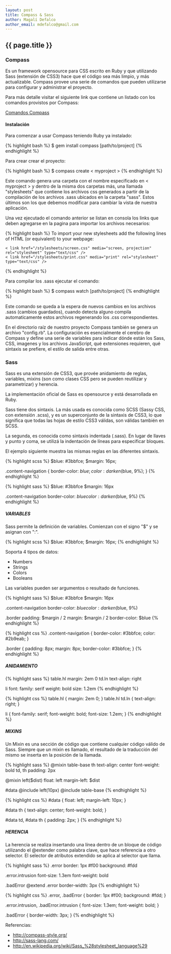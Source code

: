 ```yaml
---
layout: post
title: Compass & Sass
author: Magalí Defalco
author_email: mdefalco@gmail.com
---
```


## {{ page.title }}

### Compass

Es un framework opensource para CSS escrito en Ruby y que utilizando Sass
(extensión de CSS3) hace que el código sea más limpio, y más actualizable.
Compass provee una serie de comandos que pueden utilizarse para configurar
y administrar el proyecto.

Para más detalle visitar el siguiente link que contiene un listado con los
comandos provistos por Compass:

[Comandos Compass ](http://compass-style.org/help/tutorials/command-line/)

#### Instalación

Para comenzar a usar Compass teniendo Ruby ya instalado:

{% highlight bash %}
$ gem install compass [path/to/project]
{% endhighlight %}

Para crear crear el proyecto:

{% highlight bash %}
$ compass create < myproject >
{% endhighlight %}

Este comando genera una carpeta con el nombre especificado en < myproject > y
dentro de la misma dos carpetas más, una llamada "stylesheets" que contiene
los archivos css generados a partir de la compilación de los archivos .sass
ubicados en la carpeta "sass". Estos últimos son los que debemos modificar
para cambiar la vista de nuestra aplicación.

Una vez ejecutado el comando anterior se listan en consola los links que deben
agregarse en la pagina para importar los archivos necesarios:

{% highlight bash %}
	To import your new stylesheets add the following lines of HTML (or equivalent) to your webpage:

	< link href="/stylesheets/screen.css" media="screen, projection" rel="stylesheet" type="text/css" />
	< link href="/stylesheets/print.css" media="print" rel="stylesheet" type="text/css" />
{% endhighlight %}

Para compilar los .sass ejecutar el comando:

{% highlight bash %}
$ compass watch [path/to/project]
{% endhighlight %}

Este comando se queda a la espera de nuevos cambios en los archivos .sass
(cambios guardados), cuando detecta alguno compila automaticamente estos
archivos regenerando los .css correspondientes.

En el directorio raíz de nuestro proyecto Compass también se genera un
archivo "config.rb". La configuración es esencialmente el cerebro de Compass
y define una serie de variables para indicar dónde están los Sass, CSS,
imagenes y los archivos JavaScript, qué extensiones requieren, qué sintaxis
se prefiere, el estilo de salida entre otras.

### Sass

Sass es una extensión de CSS3, que provée anidamiento de reglas, variables,
mixins (son como clases CSS pero se pueden reutilizar y parametrizar) y
herencia.

La implementación oficial de Sass es opensource y está desarrollada en Ruby.

Sass tiene dos sintaxis. La más usada es conocida como SCSS (Sassy CSS, con
extensión .scss), y es un superconjunto de la sintaxis de CSS3, lo que
significa que todas las hojas de estilo CSS3 válidas, son válidas también
en SCSS.

La segunda, es conocida como sintaxis indentada (.sass). En lugar de llaves y
punto y coma, se utilizá la indentación de líneas para especificar bloques.

El ejemplo siguiente muestra las mismas reglas en las diferentes sintaxis.

{% highlight scss %}
$blue: #3bbfce;
$margin: 16px;

.content-navigation {
	border-color: $blue;
	color: darken($blue, 9%);
}
{% endhighlight %}

{% highlight sass %}
$blue: #3bbfce
$margin: 16px

.content-navigation
		border-color: $blue
		color: darken($blue, 9%)
{% endhighlight %}

##### VARIABLES

Sass permite la definición de variables. Comienzan con el signo "$" y se
asignan con ":".

{% highlight scss %}
$blue: #3bbfce;
$margin: 16px;
{% endhighlight %}

Soporta 4 tipos de datos:

- Numbers
- Strings
- Colors 
- Booleans

Las variables pueden ser argumentos o resultado de funciones.

{% highlight sass %}
$blue: #3bbfce
$margin: 16px

.content-navigation
  border-color: $blue
  color: darken($blue, 9%)

.border
  padding: $margin / 2
  margin: $margin / 2
  border-color: $blue
{% endhighlight %}

{% highlight css %}
.content-navigation {
  border-color: #3bbfce;
  color: #2b9eab;
}

.border {
  padding: 8px;
  margin: 8px;
  border-color: #3bbfce;
}
{% endhighlight %}

##### ANIDAMIENTO

{% highlight sass %}
table.hl
  margin: 2em 0
  td.ln
    text-align: right

li
  font:
    family: serif
    weight: bold
    size: 1.2em
{% endhighlight %}

{% highlight css %}
table.hl {
  margin: 2em 0;
}
table.hl td.ln {
  text-align: right;
}

li {
  font-family: serif;
  font-weight: bold;
  font-size: 1.2em;
}
{% endhighlight %}

##### MIXINS

Un Mixin es una sección de código que contiene cualquier código válido de
Sass. Siempre que un mixin es llamado, el resultado de la traducción del mismo
se inserta en la posición de la llamada.

{% highlight sass %}
@mixin table-base
  th
    text-align: center
    font-weight: bold
  td, th
    padding: 2px

@mixin left($dist)
  float: left
  margin-left: $dist

#data
  @include left(10px)
  @include table-base
{% endhighlight %}

{% highlight css %}
#data {
  float: left;
  margin-left: 10px;
}

#data th {
  text-align: center;
  font-weight: bold;
}

#data td, #data th {
  padding: 2px;
}
{% endhighlight %}

##### HERENCIA

La herencia se realiza insertando una línea dentro de un bloque de código
utilizando el @extender como palabra clave, que hace referencia a otro
selector. El selector de atributos extendido se aplica al selector que llama.

{% highlight sass %}
.error
  border: 1px #f00
  background: #fdd

.error.intrusion
  font-size: 1.3em
  font-weight: bold

.badError
  @extend .error
  border-width: 3px
{% endhighlight %}

{% highlight css %}
.error, .badError {
  border: 1px #f00;
  background: #fdd;
}

.error.intrusion,
.badError.intrusion {
  font-size: 1.3em;
  font-weight: bold;
}

.badError {
  border-width: 3px;
}
{% endhighlight %}

Referencias:

* http://compass-style.org/
* http://sass-lang.com/
* http://en.wikipedia.org/wiki/Sass_%28stylesheet_language%29
